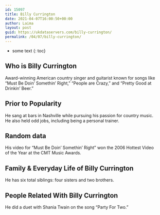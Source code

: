 ```yaml
---
id: 15097
title: Billy Currington
date: 2021-04-07T16:00:50+00:00
author: Laima
layout: post
guid: https://ukdataservers.com/billy-currington/
permalink: /04/07/billy-currington/
---
```


* some text
{: toc}


## Who is Billy Currington
                  
                  
                  
Award-winning American country singer and guitarist known for songs like &#8220;Must Be Doin&#8217; Somethin&#8217; Right,&#8221; &#8220;People are Crazy,&#8221; and &#8220;Pretty Good at Drinkin&#8217; Beer.&#8221;
                  
              
            
              
            
                
                
                
## Prior to Popularity
                  
                  
                  
He sang at bars in Nashville while pursuing his passion for country music. He also held odd jobs, including being a personal trainer.
                  
              
            
              
            
                
                
                
## Random data
                  
                  
                  
His video for &#8220;Must Be Doin&#8217; Somethin&#8217; Right&#8221; won the 2006 Hottest Video of the Year at the CMT Music Awards.
                  
              
            
              
            
                
                
                
## Family & Everyday Life of Billy Currington
                  
                  
                  
He has six total siblings: four sisters and two brothers.
                  
              
            
              
            
                
                
                
## People Related With Billy Currington
                  
                  
                  
He did a duet with Shania Twain on the song &#8220;Party For Two.&#8221;
                  
              
            
              
            
                
              
            
              
              
            
            
              
            
          
          
          